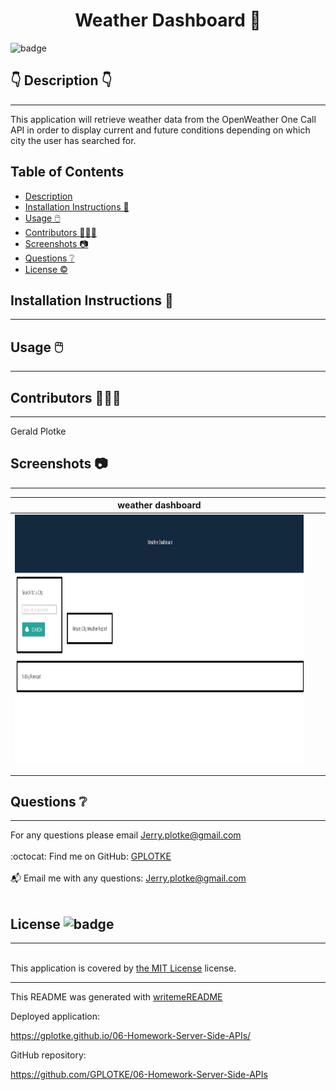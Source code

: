 
  <h1 align="center">Weather Dashboard 🎉 </h1>
    
  ![badge](https://img.shields.io/badge/license-MIT-brightgreen)<br />
  
  ## 👇  Description  👇
---
  
  This application will retrieve weather data from the OpenWeather One Call API in order to display current and future conditions depending on which city the user has searched for.
 
  ## Table of Contents 
  - [Description](#--description--)
  - [Installation Instructions 📣](#installation-instructions-)
  - [Usage 🖱️](#usage-️)
  - [Contributors 🧑‍🤝‍🧑](#contributors-)
  - [Screenshots 📷](#screenshots-)
  - [Questions ❔](#questions-)
  - [License ©️](#license-️)
    
  ## Installation Instructions 📣
---

  
  
  ## Usage 🖱️
---

  
  
  ## Contributors 🧑‍🤝‍🧑
---
  Gerald Plotke
  
  ## Screenshots 📷
---

  |  weather dashboard                              |                                |                                | 
  |:------------------------------------------------------:|:------------------------------------------------------:|:------------------------------------------------------:|
  | <img alt="dashboard screenshot" href="./assets/images/weatherDashScreenshot.PNG" src="./assets/images/weatherDashScreenshot.PNG" width="600" height="400"> 
  |                                                        |                                                        |                                                        |
  |                                                        |                                                        |                                                        |   


  ## Questions ❔

---

  For any questions please email Jerry.plotke@gmail.com<br />
  <br />
  :octocat: Find me on GitHub: [GPLOTKE](https://github.com/GPLOTKE)<br />
  <br />
  📬 Email me with any questions: Jerry.plotke@gmail.com<br /><br />
  
  ## License ![badge](https://img.shields.io/badge/license-MIT-brightgreen)
---
  <br />
  This application is covered by <a href="https://opensource.org/licenses/MIT"> the MIT License</a> license. 

  --------------------------- 
 

  This README was generated with [writemeREADME](https://github.com/proto133/writemeREADME) 

Deployed application:

https://gplotke.github.io/06-Homework-Server-Side-APIs/

GitHub repository:

https://github.com/GPLOTKE/06-Homework-Server-Side-APIs